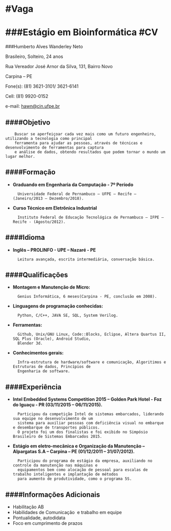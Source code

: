 #Vaga
===
###Estágio em Bioinformática
#CV
===
###Humberto Alves Wanderley Neto

Brasileiro, Solteiro, 24 anos

Rua Vereador José Arnor da Silva, 131, Bairro Novo

Carpina – PE

Fone(s): (81) 3621-3101/ 3621-6141

Cell: (81) 9920-0152

e-mail: [hawn@cin.ufpe.br](mailto:hawn@cin.ufpe.br)

####Objetivo
-------------
        Buscar se aperfeiçoar cada vez mais como um futuro engenheiro, utilizando a tecnologia como principal 
        ferramenta para ajudar as pessoas, através de técnicas e desenvolvimento de ferramentas para captura 
        e análise de dados, obtendo resultados que podem tornar o mundo um lugar melhor.
        
####Formação
-------------
* __Graduando em Engenharia da Computação - 7º Período__ 

        Universidade Federal de Pernambuco – UFPE – Recife – (Janeiro/2013 – Dezembro/2018).

* __Curso Técnico em Eletrônica Industrial__

        Instituto Federal de Educação Tecnológica de Pernambuco – IFPE – Recife - (Agosto/2012).

####Idioma
-------------
* __Inglês – PROLINFO - UPE – Nazaré - PE__

        Leitura avançada, escrita intermediária, conversação básica. 

####Qualificações
-------------
* __Montagem e Manutenção de Micro:__

        Genius Informática, 6 meses(Carpina - PE, conclusão em 2008). 
* __Linguagens de programação conhecidas:__

        Python, C/C++, JAVA SE, SQL, System Verilog. 
* __Ferramentas:__ 

        Github, Unix/GNU Linux, Code::Blocks, Eclipse, Altera Quartus II, SQL Plus (Oracle), Android Studio, 
        Blender 3d.
* __Conhecimentos gerais:__ 

        Infra-estrutura de hardware/software e comunicação, Algoritimos e Estruturas de dados, Princípios de 
        Engenharia de software.

####Experiência
-------------
* __Intel Embedded Systems Competition 2015 – Golden Park Hotel - Foz do Iguaçu - PR (03/11/2015 – 06/11/2015).__ 

        Participou da competição Intel de sistemas embarcados, liderando sua equipe no desenvolvimento de um 
        sistema para auxiliar pessoas com deficiência visual no embarque e desembarque de transportes públicos. 
        O projeto foi um dos finalistas e foi exibido no Simpósio Brasileiro de Sistemas Embarcados 2015.

* __Estágio em eletro-mecânica e Organização da Manutenção – Alpargatas S.A – Carpina – PE (01/12/2011 – 31/07/2012).__ 

        Participou do programa de estágio da empresa, auxiliando no controle da manutenção nas máquinas e 
        equipamentos bem como alocação de pessoal para escalas de trabalho inteligentes e implantação de métodos 
        para aumento de produtividade, como o programa 5S.

####Informações Adicionais
------------
* Habilitação AB 
* Habilidades de Comunicação  e trabalho em equipe 
* Pontualidade, autodidata 
* Foco em cumprimento de prazos

